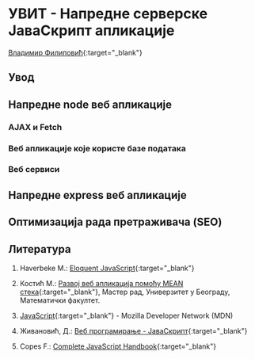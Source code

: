 
# УВИТ - Напредне серверске ЈаваСкрипт апликације

[Владимир Филиповић](https://vladofilipovic.github.io/index-cy.html){:target="_blank"}

## Увод

## Напредне node веб апликације

### AJAX и Fetch

### Веб апликације које користе базе података

### Веб сервиси

## Напредне express веб апликације

## Оптимизација рада претраживача (SEO)

## Литература

1. Haverbeke M.: [Eloquent JavaScript](https://eloquentjavascript.net/){:target="_blank"}

1. Костић М.: [Развој веб апликација помоћу MEAN стека](http://www.racunarstvo.matf.bg.ac.rs/MasterRadovi/2017_06_18_Mirjana_Kostic/rad.pdf){:target="_blank"}, Мастер рад, Универзитет у Београду, Математички факултет.

1. [JavaScript](https://developer.mozilla.org/en-US/docs/Web/JavaScript){:target="_blank"} - Mozilla Developer Network (MDN)

1. Живановић, Д.: [Веб програмирање - ЈаваСкрипт](https://www.webprogramiranje.org/dogadjaji-u-javascript-u/){:target="_blank"}

1. Copes F.: [Complete JavaScript Handbook](https://medium.freecodecamp.org/the-complete-javascript-handbook-f26b2c71719c){:target="_blank"}
